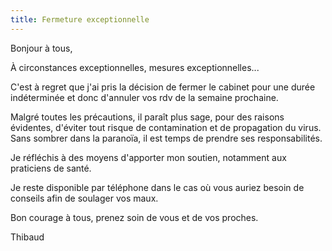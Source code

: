 ```yaml
---
title: Fermeture exceptionnelle
---
```


<!-- <img src="/assets/images/sakura.jpg"> -->

Bonjour à tous,

À circonstances exceptionnelles, mesures exceptionnelles...

C'est à regret que j'ai pris la décision de fermer le cabinet pour une durée indéterminée et donc d'annuler vos rdv de la semaine prochaine.

Malgré toutes les précautions, il paraît plus sage, pour des raisons évidentes, d'éviter tout risque de contamination et de propagation du virus. Sans sombrer dans la paranoïa, il est temps de prendre ses responsabilités.

Je réfléchis à des moyens d'apporter mon soutien, notamment aux praticiens de santé.

Je reste disponible par téléphone dans le cas où vous auriez besoin de conseils afin de soulager vos maux.

Bon courage à tous, prenez soin de vous et de vos proches.

Thibaud
